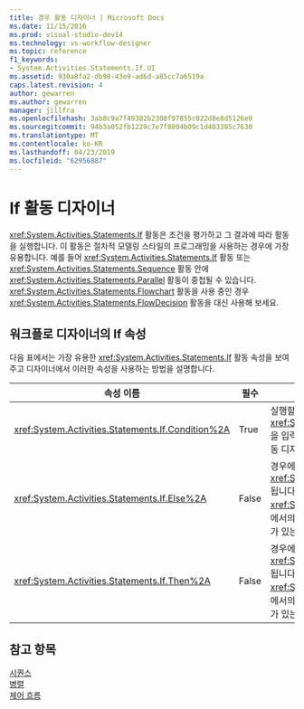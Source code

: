 ```yaml
---
title: 경우 활동 디자이너 | Microsoft Docs
ms.date: 11/15/2016
ms.prod: visual-studio-dev14
ms.technology: vs-workflow-designer
ms.topic: reference
f1_keywords:
- System.Activities.Statements.If.UI
ms.assetid: 930a8fa2-db98-43e9-ad6d-a85cc7a6519a
caps.latest.revision: 4
author: gewarren
ms.author: gewarren
manager: jillfra
ms.openlocfilehash: 3ab8c9a7f49302b2308f97855c022d8e8d5126e0
ms.sourcegitcommit: 94b3a052fb1229c7e7f8804b09c1d403385c7630
ms.translationtype: MT
ms.contentlocale: ko-KR
ms.lasthandoff: 04/23/2019
ms.locfileid: "62956887"
---
```

# <a name="if-activity-designer"></a>If 활동 디자이너
<xref:System.Activities.Statements.If> 활동은 조건을 평가하고 그 결과에 따라 활동을 실행합니다. 이 활동은 절차적 모델링 스타일의 프로그래밍을 사용하는 경우에 가장 유용합니다. 예를 들어 <xref:System.Activities.Statements.If> 활동 또는 <xref:System.Activities.Statements.Sequence> 활동 안에 <xref:System.Activities.Statements.Parallel> 활동이 중첩될 수 있습니다. <xref:System.Activities.Statements.Flowchart> 활동을 사용 중인 경우 <xref:System.Activities.Statements.FlowDecision> 활동을 대신 사용해 보세요.  
  
## <a name="if-properties-in-the-workflow-designer"></a>워크플로 디자이너의 If 속성  
 다음 표에서는 가장 유용한 <xref:System.Activities.Statements.If> 활동 속성을 보여 주고 디자이너에서 이러한 속성을 사용하는 방법을 설명합니다.  
  
|속성 이름|필수|사용|  
|-------------------|--------------|-----------|  
|<xref:System.Activities.Statements.If.Condition%2A>|True|실행할 자식 활동을 결정하는 조건입니다. 설정 하는 <xref:System.Activities.Statements.If.Condition%2A>을 입력 [!INCLUDE[vbprvb](../includes/vbprvb-md.md)] 식에는 **조건** 상자에 **경우** 활동 디자이너나 속성 표의.|  
|<xref:System.Activities.Statements.If.Else%2A>|False|경우에 실행할 활동입니다 합니다 <xref:System.Activities.Statements.If.Condition%2A> 됩니다 **false**합니다. 실행 되는 활동을 추가 하는 <xref:System.Activities.Statements.If.Else%2A> 분기에서의 활동를 **도구 상자** 에 **Else** 상자에 **경우** 힌트 텍스트가 있는 활동 디자이너 " 여기에 작업 놓기 "입니다.|  
|<xref:System.Activities.Statements.If.Then%2A>|False|경우에 실행할 활동입니다 합니다 <xref:System.Activities.Statements.If.Condition%2A> 됩니다 **true**합니다. 실행 되는 활동을 추가 하는 <xref:System.Activities.Statements.If.Then%2A> 분기에서의 활동를 **도구 상자** 에 **다음** 상자에 **경우** 힌트 텍스트가 있는 활동 디자이너 " 여기에 작업 놓기 "입니다.|  
  
## <a name="see-also"></a>참고 항목  
 [시퀀스](../workflow-designer/sequence-activity-designer.md)   
 [병렬](../workflow-designer/parallel-activity-designer.md)   
 [제어 흐름](../workflow-designer/control-flow-activity-designers.md)
